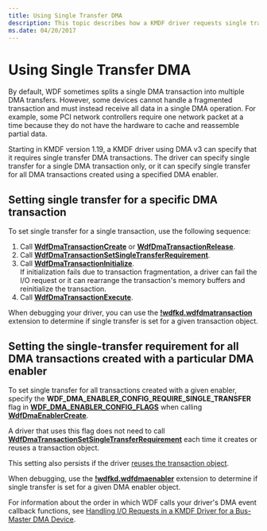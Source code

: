 ```yaml
---
title: Using Single Transfer DMA
description: This topic describes how a KMDF driver requests single transfer DMA.
ms.date: 04/20/2017
---
```


# Using Single Transfer DMA

By default, WDF sometimes splits a single DMA transaction into multiple DMA transfers. However, some devices cannot handle a fragmented transaction and must instead receive all data in a single DMA operation.  For example, some PCI network controllers require one network packet at a time because they do not have the hardware to cache and reassemble partial data.

Starting in KMDF version 1.19, a KMDF driver using DMA v3 can specify that it requires single transfer DMA transactions.  The driver can specify single transfer for a single DMA transaction only, or it can specify single transfer for all DMA transactions created using a specified DMA enabler.  

## Setting single transfer for a specific DMA transaction

To set single transfer for a single transaction, use the following sequence:

1. Call [**WdfDmaTransactionCreate**](/windows-hardware/drivers/ddi/wdfdmatransaction/nf-wdfdmatransaction-wdfdmatransactioncreate) or [**WdfDmaTransactionRelease**](/windows-hardware/drivers/ddi/wdfdmatransaction/nf-wdfdmatransaction-wdfdmatransactionrelease).
2. Call [**WdfDmaTransactionSetSingleTransferRequirement**](/windows-hardware/drivers/ddi/wdfdmatransaction/nf-wdfdmatransaction-wdfdmatransactionsetsingletransferrequirement).
3. Call [**WdfDmaTransactionInitialize**](/windows-hardware/drivers/ddi/wdfdmatransaction/nf-wdfdmatransaction-wdfdmatransactioninitialize).  
    If initialization fails due to transaction fragmentation, a driver can fail the I/O request or it can rearrange the transaction's memory buffers and reinitialize the transaction.
4. Call [**WdfDmaTransactionExecute**](/windows-hardware/drivers/ddi/wdfdmatransaction/nf-wdfdmatransaction-wdfdmatransactionexecute).

When debugging your driver, you can use the [**!wdfkd.wdfdmatransaction**](../debuggercmds/-wdfkd-wdfdmatransaction.md) extension to determine if single transfer is set for a given transaction object.

## Setting the single-transfer requirement for all DMA transactions created with a particular DMA enabler

To set single transfer for all transactions created with a given enabler, specify the **WDF_DMA_ENABLER_CONFIG_REQUIRE_SINGLE_TRANSFER** flag in [**WDF_DMA_ENABLER_CONFIG_FLAGS**](/windows-hardware/drivers/ddi/wdfdmaenabler/ne-wdfdmaenabler-_wdf_dma_enabler_config_flags) when calling [**WdfDmaEnablerCreate**](/previous-versions/jj619276(v=technet.10)).  

A driver that uses this flag does not need to call [**WdfDmaTransactionSetSingleTransferRequirement**](/windows-hardware/drivers/ddi/wdfdmatransaction/nf-wdfdmatransaction-wdfdmatransactionsetsingletransferrequirement) each time it creates or reuses a transaction object.

This setting also persists if the driver [reuses the transaction object](reusing-dma-transaction-objects.md).

When debugging, use the [**!wdfkd.wdfdmaenabler**](../debuggercmds/-wdfkd-wdfdmaenabler.md) extension to determine if single transfer is set for a given DMA enabler object.

For information about the order in which WDF calls your driver's DMA event callback functions, see [Handling I/O Requests in a KMDF Driver for a Bus-Master DMA Device](handling-i-o-requests-in-a-kmdf-driver-for-a-bus-master-dma-device.md).
